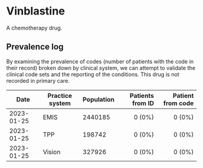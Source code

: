 # Vinblastine

A chemotherapy drug.

## Prevalence log

By examining the prevalence of codes (number of patients with the code in their record) broken down by clinical system, we can attempt to validate the clinical code sets and the reporting of the conditions. This drug is not recorded in primary care.

| Date       | Practice system | Population | Patients from ID | Patient from code |
| ---------- | --------------- | ---------- | ---------------: | ----------------: |
| 2023-01-25 | EMIS            | 2440185    |           0 (0%) |            0 (0%) |
| 2023-01-25 | TPP             | 198742     |           0 (0%) |            0 (0%) |
| 2023-01-25 | Vision          | 327926     |           0 (0%) |            0 (0%) |
